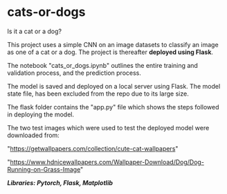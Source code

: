 # cats-or-dogs 
Is it a cat or a dog?

This project uses a simple CNN on an image datasets to classify an image as one of a cat or a dog. The project is thereafter **deployed using Flask**.

The notebook "cats_or_dogs.ipynb" outlines the entire training and validation process, and the prediction process.

The model is saved and deployed on a local server using Flask. The model state file, has been excluded from the repo due to its large size. 

The flask folder contains the "app.py" file which shows the steps followed in deploying the model.

The two test images which were used to test the deployed model were downloaded from:

"https://getwallpapers.com/collection/cute-cat-wallpapers"

"https://www.hdnicewallpapers.com/Wallpaper-Download/Dog/Dog-Running-on-Grass-Image"

***Libraries: Pytorch, Flask, Matplotlib***
